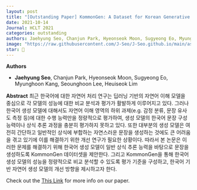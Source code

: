 ```yaml
---
layout: post
title: "[Outstanding Paper] KommonGen: A Dataset for Korean Generative Commonsense Reasoning Evaluation"
date: 2021-10-14
Journal: HCLT 2021
categories: outstanding
authors: Jaehyung Seo, Chanjun Park, Hyeonseok Moon, Sugyeong Eo, Myunghoon Kang, Seounghoon Lee, Heuiseok Lim
image: "https://raw.githubusercontent.com/J-Seo/J-Seo.github.io/main/assets/img/hclt2021.png"
star: 🌟
---
```

**Authors**
- **Jaehyung Seo**, Chanjun Park, Hyeonseok Moon, Sugyeong Eo, Myunghoon Kang, Seounghoon Lee, Heuiseok Lim

**Abstract**
최근 한국어에 대한 자연어 처리 연구는 딥러닝 기반의 자연어 이해 모델을 중심으로 각 모델의 성능에 대한 비교 분석과 평가가 활발하게 이루어지고 있다. 그러나 한국어 생성 모델에 대해서도 자연어 이해 영역의 하위 과제(e.g. 감정 분류, 문장 유사도 측정 등)에 대한 수행 능력만을 정량적으로 평가하여, 생성 모델의 한국어 문장 구성 능력이나 상식 추론 과정을 충분히 평가하지 못하고 있다. 또한 대부분의 생성 모델은 여전히 간단하고 일반적인 상식에 부합하는 자연스러운 문장을 생성하는 것에도 큰 어려움을 겪고 있기에 이를 해결하기 위한 개선 연구가 필요한 상황이다. 따라서 본 논문은 이러한 문제를 해결하기 위해 한국어 생성 모델이 일반 상식 추론 능력을 바탕으로 문장을 생성하도록 KommonGen 데이터셋을 제안한다. 그리고 KommonGen을 통해 한국어 생성 모델의 성능을 정량적으로 비교 분석할 수 있도록 평가 기준을 구성하고, 한국어 기반 자연어 생성 모델의 개선 방향을 제시하고자 한다.

Check out the [This Link][DOI] for more info on our paper. 

[DOI]: https://koreascience.kr/article/CFKO202130060697830.page
